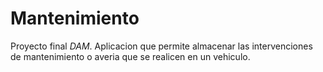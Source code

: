 # Mantenimiento
Proyecto final _DAM_.
Aplicacion que permite almacenar las intervenciones de mantenimiento o averia que se realicen en un vehiculo.
